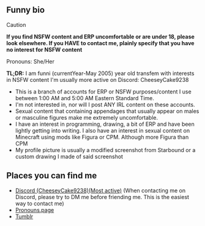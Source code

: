 ## Funny bio
> [!CAUTION] 
> **If you find NSFW content and ERP uncomfortable or are under 18, please look elsewhere. If you HAVE to contact me, plainly specify that you have no interest for NSFW content**


Pronouns: She/Her

**TL;DR:** I am funni (currentYear-May 2005) year old transfem with interests in NSFW content
I'm usually more active on Discord: CheeseyCake9238



* This is a branch of accounts for ERP or NSFW purposes/content I use between 1:00 AM and 5:00 AM Eastern Standard Time. 
* I'm not interested in, nor will I post ANY IRL content on these accounts.
* Sexual content that containing appendages that usually appear on males or masculine figures make me extremely uncomfortable.
* I have an interest in programming, drawing, a bit of ERP and have been lightly getting into writing. I also have an interest in sexual content on Minecraft using mods like Figura or CPM. Although more Figura than CPM
* My profile picture is usually a modified screenshot from Starbound or a custom drawing I made of said screenshot

## Places you can find me
* [Discord (CheeseyCake9238)(Most active)](https://discordapp.com/users/950673801153249303) 
(When contacting me on Discord, please try to DM me before friending me. This is the easiest way to contact me)<br>
* [Pronouns.page](https://en.pronouns.page/@cheeseycake923)<br>
* [Tumblr](https://cheeseycake92.tumblr.com/)<br>
